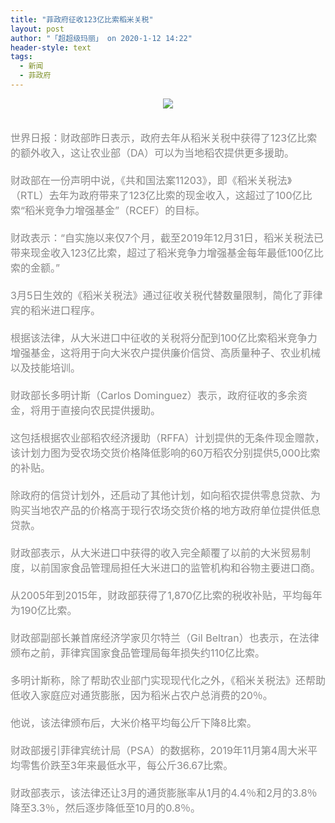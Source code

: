 ```yaml
---
title: "菲政府征收123亿比索稻米关税"
layout: post
author: "「超超级玛丽」 on 2020-1-12 14:22"
header-style: text
tags:
  - 新闻
  - 菲政府
---
```


<head></head>
<body>
 <div align="center"> 
  <font style="color:rgb(135, 135, 135)"><font face="Tahoma, &amp;quot"><font style="font-size:16px"><img src="http://www.tovvt.com/data/attachment/forum/202001/12/122431ayvoj4899o6yzhz2.png.thumb.jpg" onload="thumbImg(this)"></font></font></font> 
 </div>
 <br> 
 <br> 
 <font color="#878787"><font face="Tahoma, &amp;quot"><font style="font-size:16px">世界日报：财政部昨日表示，政府去年从稻米关税中获得了123亿比索的额外收入，这让农业部（DA）可以为当地稻农提供更多援助。<br> <br> 财政部在一份声明中说，《共和国法案11203》，即《稻米关税法》（RTL）去年为政府带来了123亿比索的现金收入，这超过了100亿比索“稻米竞争力增强基金”（RCEF）的目标。<br> <br> 财政表示：“自实施以来仅7个月，截至2019年12月31日，稻米关税法已带来现金收入123亿比索，超过了稻米竞争力增强基金每年最低100亿比索的金额。”<br> <br> 3月5日生效的《稻米关税法》通过征收关税代替数量限制，简化了菲律宾的稻米进口程序。<br> <br> 根据该法律，从大米进口中征收的关税将分配到100亿比索稻米竞争力增强基金，这将用于向大米农户提供廉价信贷、高质量种子、农业机械以及技能培训。<br> <br> 财政部长多明计斯（Carlos Dominguez）表示，政府征收的多余资金，将用于直接向农民提供援助。<br> <br> 这包括根据农业部稻农经济援助（RFFA）计划提供的无条件现金赠款，该计划力图为受农场交货价格降低影响的60万稻农分别提供5,000比索的补贴。<br> <br> 除政府的信贷计划外，还启动了其他计划，如向稻农提供零息贷款、为购买当地农产品的价格高于现行农场交货价格的地方政府单位提供低息贷款。<br> <br> 财政部表示，从大米进口中获得的收入完全颠覆了以前的大米贸易制度，以前国家食品管理局担任大米进口的监管机构和谷物主要进口商。<br> <br> 从2005年到2015年，财政部获得了1,870亿比索的税收补贴，平均每年为190亿比索。<br> <br> 财政部副部长兼首席经济学家贝尔特兰（Gil Beltran）也表示，在法律颁布之前，菲律宾国家食品管理局每年损失约110亿比索。<br> <br> 多明计斯称，除了帮助农业部门实现现代化之外，《稻米关税法》还帮助低收入家庭应对通货膨胀，因为稻米占农户总消费的20％。<br> <br> 他说，该法律颁布后，大米价格平均每公斤下降8比索。<br> <br> 财政部援引菲律宾统计局（PSA）的数据称，2019年11月第4周大米平均零售价跌至3年来最低水平，每公斤36.67比索。<br> <br> 财政部表示，该法律还让3月的通货膨胀率从1月的4.4％和2月的3.8％降至3.3％，然后逐步降低至10月的0.8％。</font></font></font>
 <br>
</body>


